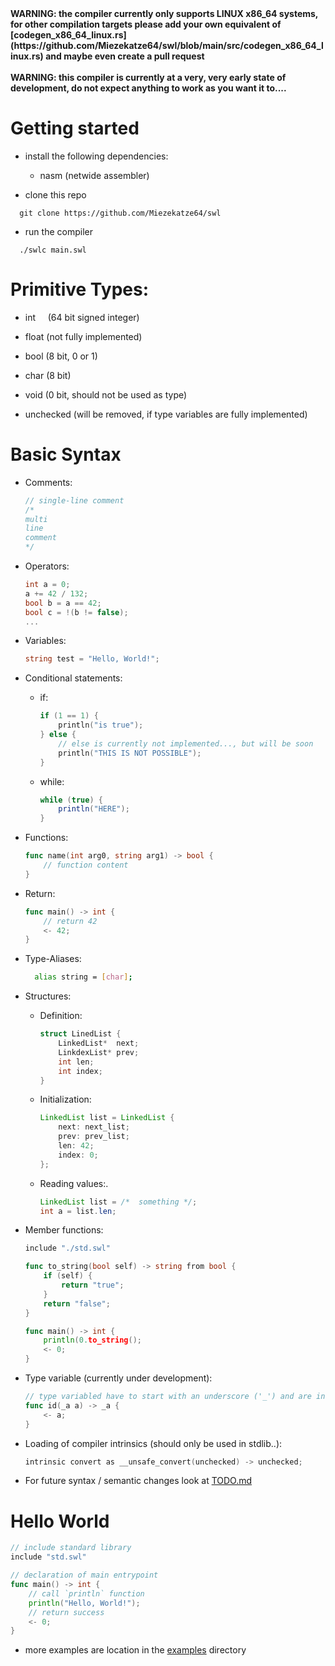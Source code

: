 <span color="red">
<b>WARNING: the compiler currently only supports LINUX x86_64 systems, for other compilation targets please add your own equivalent of [codegen_x86_64_linux.rs](https://github.com/Miezekatze64/swl/blob/main/src/codegen_x86_64_linux.rs) and maybe even create a pull request</b>
<br><br>
<b>WARNING: this compiler is currently at a very, very early state of development, do not expect anything to work as you want it to....</b>
</span>

# Getting started

- install the following dependencies:
  
  - nasm (netwide assembler)

- clone this repo

```shell
  git clone https://github.com/Miezekatze64/swl
```

- run the compiler

```shell
  ./swlc main.swl
```

# Primitive Types:

- int     (64 bit signed integer)

- float  (not fully implemented)

- bool (8 bit, 0 or 1)

- char (8 bit)

- void (0 bit, should not be used as type)

- unchecked (will be removed, if type variables are fully implemented)

# Basic Syntax

- Comments:
  
  ```c
  // single-line comment
  /*
  multi
  line
  comment
  */
  ```

- Operators: 
  
  ```csharp
  int a = 0;
  a += 42 / 132;
  bool b = a == 42;
  bool c = !(b != false);
  ...
  ```

- Variables:
  
  ```go
  string test = "Hello, World!";
  ```

- Conditional statements:
  
  - if:
    
    ```c
    if (1 == 1) {
        println("is true");
    } else {
        // else is currently not implemented..., but will be soon
        println("THIS IS NOT POSSIBLE");
    }
    ```
  
  - while:
    
    ```java
    while (true) {
        println("HERE");
    }
    ```

- Functions: 
  
  ```go
  func name(int arg0, string arg1) -> bool {
      // function content
  }
  ```

- Return:
  
  ```go
  func main() -> int {
      // return 42
      <- 42;
  }
  ```

- Type-Aliases:
  
  ```bash
    alias string = [char];
  ```

- Structures:
  
  - Definition:
    
    ```c
    struct LinedList {
        LinkedList*  next;
        LinkdexList* prev;
        int len;
        int index;
    }
    ```
  
  - Initialization:
    
    ```java
    LinkedList list = LinkedList {
        next: next_list;
        prev: prev_list;
        len: 42;
        index: 0;
    };
    ```
  
  - Reading values:.
    
    ```java
    LinkedList list = /*  something */;
    int a = list.len;
    ```

- Member functions:
  
  ```go
  include "./std.swl"
  
  func to_string(bool self) -> string from bool {
      if (self) {
          return "true";
      }
      return "false";
  }
  
  func main() -> int {
      println(0.to_string();
      <- 0;
  }
  ```

- Type variable (currently under development):
  
  ```go
  // type variabled have to start with an underscore ('_') and are inferred by the compiler
  func id(_a a) -> _a {
      <- a;
  }
  ```

- Loading of compiler intrinsics (should only be used in stdlib..):
  
  ```c
  intrinsic convert as __unsafe_convert(unchecked) -> unchecked;
  ```

- For future syntax / semantic changes look at [TODO.md](./TODO.md)

# Hello World

```go
// include standard library
include "std.swl"

// declaration of main entrypoint
func main() -> int {
    // call `println` function
    println("Hello, World!");
    // return success
    <- 0;
}
```

- more examples are location in the [examples](./examples) directory
